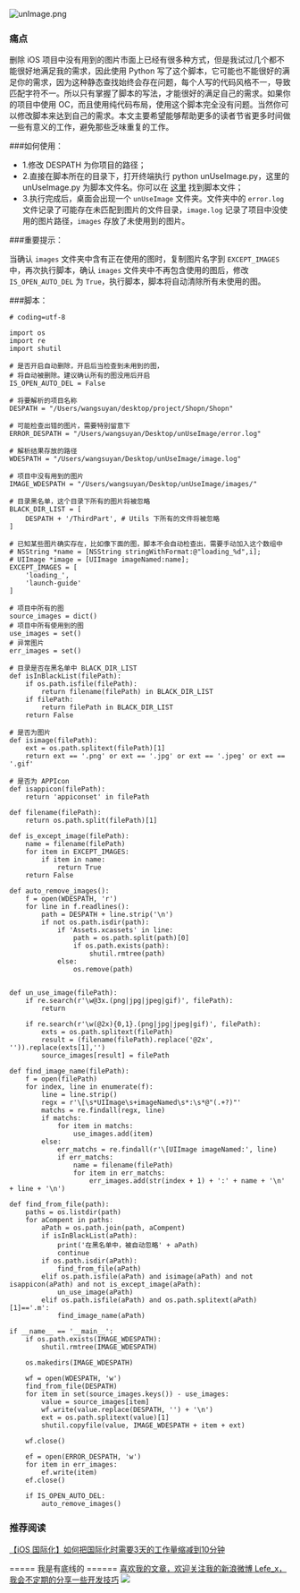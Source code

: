 ![unImage.png](http://upload-images.jianshu.io/upload_images/1664496-995b0f732a9287a5.png?imageMogr2/auto-orient/strip%7CimageView2/2/w/1240)

### 痛点
删除 iOS 项目中没有用到的图片市面上已经有很多种方式，但是我试过几个都不能很好地满足我的需求，因此使用 Python 写了这个脚本，它可能也不能很好的满足你的需求，因为这种静态查找始终会存在问题，每个人写的代码风格不一，导致匹配字符不一。所以只有掌握了脚本的写法，才能很好的满足自己的需求。如果你的项目中使用 OC，而且使用纯代码布局，使用这个脚本完全没有问题。当然你可以修改脚本来达到自己的需求。本文主要希望能够帮助更多的读者节省更多时间做一些有意义的工作，避免那些乏味重复的工作。

###如何使用：

- 1.修改 DESPATH 为你项目的路径；
- 2.直接在脚本所在的目录下，打开终端执行 python unUseImage.py，这里的 unUseImage.py 为脚本文件名。你可以在 [这里](https://github.com/lefex/TCZLocalizableTool/blob/master/LocalToos/unUseImage.py) 找到脚本文件；
- 3.执行完成后，桌面会出现一个 `unUseImage` 文件夹。文件夹中的 `error.log` 文件记录了可能存在未匹配到图片的文件目录，`image.log` 记录了项目中没使用的图片路径，`images` 存放了未使用到的图片。

###重要提示：

当确认 `images` 文件夹中含有正在使用的图时，复制图片名字到 `EXCEPT_IMAGES` 中，再次执行脚本，确认 `images` 文件夹中不再包含使用的图后，修改 `IS_OPEN_AUTO_DEL` 为 `True`，执行脚本，脚本将自动清除所有未使用的图。

###脚本：

```
# coding=utf-8 

import os
import re
import shutil

# 是否开启自动删除，开启后当检查到未用到的图，
# 将自动被删除。建议确认所有的图没用后开启
IS_OPEN_AUTO_DEL = False

# 将要解析的项目名称 
DESPATH = "/Users/wangsuyan/desktop/project/Shopn/Shopn"

# 可能检查出错的图片，需要特别留意下
ERROR_DESPATH = "/Users/wangsuyan/Desktop/unUseImage/error.log"

# 解析结果存放的路径
WDESPATH = "/Users/wangsuyan/Desktop/unUseImage/image.log"

# 项目中没有用到的图片
IMAGE_WDESPATH = "/Users/wangsuyan/Desktop/unUseImage/images/"

# 目录黑名单，这个目录下所有的图片将被忽略
BLACK_DIR_LIST = [
    DESPATH + '/ThirdPart', # Utils 下所有的文件将被忽略 
]

# 已知某些图片确实存在，比如像下面的图，脚本不会自动检查出，需要手动加入这个数组中
# NSString *name = [NSString stringWithFormat:@"loading_%d",i];
# UIImage *image = [UIImage imageNamed:name];
EXCEPT_IMAGES = [
    'loading_',
    'launch-guide'
]

# 项目中所有的图
source_images = dict()
# 项目中所有使用到的图
use_images = set()
# 异常图片
err_images = set()

# 目录是否在黑名单中 BLACK_DIR_LIST
def isInBlackList(filePath):
    if os.path.isfile(filePath):
        return filename(filePath) in BLACK_DIR_LIST
    if filePath:
        return filePath in BLACK_DIR_LIST
    return False

# 是否为图片
def isimage(filePath):
    ext = os.path.splitext(filePath)[1]
    return ext == '.png' or ext == '.jpg' or ext == '.jpeg' or ext == '.gif'

# 是否为 APPIcon
def isappicon(filePath):
    return 'appiconset' in filePath

def filename(filePath):
    return os.path.split(filePath)[1]

def is_except_image(filePath):
    name = filename(filePath)
    for item in EXCEPT_IMAGES:
        if item in name:
            return True
    return False

def auto_remove_images():
    f = open(WDESPATH, 'r')
    for line in f.readlines():
        path = DESPATH + line.strip('\n')
        if not os.path.isdir(path):
            if 'Assets.xcassets' in line:
                path = os.path.split(path)[0]
                if os.path.exists(path):
                    shutil.rmtree(path)
            else:
                os.remove(path)


def un_use_image(filePath):
    if re.search(r'\w@3x.(png|jpg|jpeg|gif)', filePath):
        return

    if re.search(r'\w(@2x){0,1}.(png|jpg|jpeg|gif)', filePath):
        exts = os.path.splitext(filePath)
        result = (filename(filePath).replace('@2x', '')).replace(exts[1],'')
        source_images[result] = filePath

def find_image_name(filePath):
    f = open(filePath)
    for index, line in enumerate(f):
        line = line.strip()
        regx = r'\[\s*UIImage\s+imageNamed\s*:\s*@"(.+?)"'
        matchs = re.findall(regx, line)
        if matchs:
            for item in matchs:
                use_images.add(item)
        else:
            err_matchs = re.findall(r'\[UIImage imageNamed:', line)
            if err_matchs:
                name = filename(filePath)
                for item in err_matchs:
                    err_images.add(str(index + 1) + ':' + name + '\n' + line + '\n')

def find_from_file(path):
    paths = os.listdir(path)
    for aCompent in paths:
        aPath = os.path.join(path, aCompent)
        if isInBlackList(aPath):
            print('在黑名单中，被自动忽略' + aPath)
            continue
        if os.path.isdir(aPath):
            find_from_file(aPath)
        elif os.path.isfile(aPath) and isimage(aPath) and not isappicon(aPath) and not is_except_image(aPath):
            un_use_image(aPath)
        elif os.path.isfile(aPath) and os.path.splitext(aPath)[1]=='.m':
            find_image_name(aPath)

if __name__ == '__main__':
    if os.path.exists(IMAGE_WDESPATH):
        shutil.rmtree(IMAGE_WDESPATH)

    os.makedirs(IMAGE_WDESPATH)

    wf = open(WDESPATH, 'w')
    find_from_file(DESPATH)
    for item in set(source_images.keys()) - use_images:
        value = source_images[item]
        wf.write(value.replace(DESPATH, '') + '\n')
        ext = os.path.splitext(value)[1]
        shutil.copyfile(value, IMAGE_WDESPATH + item + ext)

    wf.close()

    ef = open(ERROR_DESPATH, 'w')
    for item in err_images:
        ef.write(item)
    ef.close()

    if IS_OPEN_AUTO_DEL:
        auto_remove_images()
```

### 推荐阅读

[【iOS 国际化】如何把国际化时需要3天的工作量缩减到10分钟](http://www.jianshu.com/p/2c77f0d108c3)

===== 我是有底线的 ======
[喜欢我的文章，欢迎关注我的新浪微博 Lefe_x，我会不定期的分享一些开发技巧](http://www.weibo.com/5953150140/profile?rightmod=1&wvr=6&mod=personnumber&is_all=1)
![](http://upload-images.jianshu.io/upload_images/1664496-e409f16579811101.jpg)
